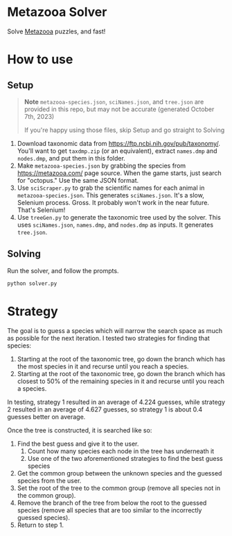 # Metazooa Solver

Solve [Metazooa](https://metazooa.com/) puzzles, and fast!

# How to use

## Setup

> **Note**
> `metazooa-species.json`, `sciNames.json`, and `tree.json` are provided in this repo, but may not be accurate (generated October 7th, 2023)
>
> If you're happy using those files, skip Setup and go straight to Solving

1. Download taxonomic data from https://ftp.ncbi.nih.gov/pub/taxonomy/. You'll want to get `taxdmp.zip` (or an equivalent), extract `names.dmp` and `nodes.dmp`, and put them in this folder.
1. Make `metazooa-species.json` by grabbing the species from https://metazooa.com/ page source. When the game starts, just search for "octopus." Use the same JSON format.
1. Use `sciScraper.py` to grab the scientific names for each animal in `metazooa-species.json`. This generates `sciNames.json`. It's a slow, Selenium process. Gross. It probably won't work in the near future. That's Selenium!
1. Use `treeGen.py` to generate the taxonomic tree used by the solver. This uses `sciNames.json`, `names.dmp`, and `nodes.dmp` as inputs. It generates `tree.json`.

## Solving

Run the solver, and follow the prompts. 
```bash
python solver.py
```

# Strategy

The goal is to guess a species which will narrow the search space as much as possible for the next iteration.
I tested two strategies for finding that species:
1. Starting at the root of the taxonomic tree, go down the branch which has the most species in it and recurse until you reach a species.
1. Starting at the root of the taxonomic tree, go down the branch which has closest to 50% of the remaining species in it and recurse until you reach a species.

In testing, strategy 1 resulted in an average of 4.224 guesses, while strategy 2 resulted in an average of 4.627 guesses, so strategy 1 is about 0.4 guesses better on average.

Once the tree is constructed, it is searched like so:

1. Find the best guess and give it to the user.
    1. Count how many species each node in the tree has underneath it
    1. Use one of the two aforementioned strategies to find the best guess species
1. Get the common group between the unknown species and the guessed species from the user.
1. Set the root of the tree to the common group (remove all species not in the common group).
1. Remove the branch of the tree from below the root to the guessed species (remove all species that are too similar to the incorrectly guessed species).
1. Return to step 1.
